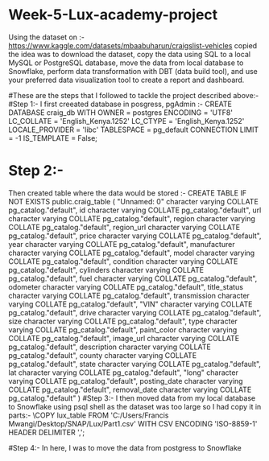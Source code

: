 # Week-5-Lux-academy-project
Using the dataset on :-https://www.kaggle.com/datasets/mbaabuharun/craigslist-vehicles copied the idea was to download the dataset, copy the data using SQL to a local MySQL or PostgreSQL database, move the data from local database to Snowflake, perform data transformation with DBT (data build tool), and use your preferred data visualization tool to create a report and dashboard.

 
#These are the steps that I followed to tackle the project described above:-
#Step 1:-
I first creeated database in posgress, pgAdmin :-
CREATE DATABASE craig_db
    WITH
    OWNER = postgres
    ENCODING = 'UTF8'
    LC_COLLATE = 'English_Kenya.1252'
    LC_CTYPE = 'English_Kenya.1252'
    LOCALE_PROVIDER = 'libc'
    TABLESPACE = pg_default
    CONNECTION LIMIT = -1
    IS_TEMPLATE = False;

   # Step 2:-
Then created table where the data would be stored :- 
CREATE TABLE IF NOT EXISTS public.craig_table
(
    "Unnamed: 0" character varying COLLATE pg_catalog."default",
    id character varying COLLATE pg_catalog."default",
    url character varying COLLATE pg_catalog."default",
    region character varying COLLATE pg_catalog."default",
    region_url character varying COLLATE pg_catalog."default",
    price character varying COLLATE pg_catalog."default",
    year character varying COLLATE pg_catalog."default",
    manufacturer character varying COLLATE pg_catalog."default",
    model character varying COLLATE pg_catalog."default",
    condition character varying COLLATE pg_catalog."default",
    cylinders character varying COLLATE pg_catalog."default",
    fuel character varying COLLATE pg_catalog."default",
    odometer character varying COLLATE pg_catalog."default",
    title_status character varying COLLATE pg_catalog."default",
    transmission character varying COLLATE pg_catalog."default",
    "VIN" character varying COLLATE pg_catalog."default",
    drive character varying COLLATE pg_catalog."default",
    size character varying COLLATE pg_catalog."default",
    type character varying COLLATE pg_catalog."default",
    paint_color character varying COLLATE pg_catalog."default",
    image_url character varying COLLATE pg_catalog."default",
    description character varying COLLATE pg_catalog."default",
    county character varying COLLATE pg_catalog."default",
    state character varying COLLATE pg_catalog."default",
    lat character varying COLLATE pg_catalog."default",
    "long" character varying COLLATE pg_catalog."default",
    posting_date character varying COLLATE pg_catalog."default",
    removal_date character varying COLLATE pg_catalog."default"
)
#Step 3:-
I then moved data from my local database to Snowflake using psql shell as the dataset was too large so I had copy it in parts:-
\COPY lux_table FROM 'C:/Users/Francis Mwangi/Desktop/SNAP/Lux/Part1.csv' WITH CSV ENCODING 'ISO-8859-1' HEADER DELIMITER ',';

#Step 4:-
In here, I was to move the data from postgress to Snowflake 
